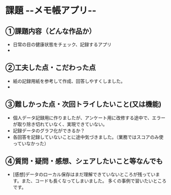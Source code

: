 # 課題  --メモ帳アプリ--

## ①課題内容（どんな作品か）
- 日常の目の健康状態をチェック、記録するアプリ
- 
## ②工夫した点・こだわった点
- 紙の記録用紙を参考して作成、回答しやすくしました。
- 

## ③難しかった点・次回トライしたいこと(又は機能)
- 個人データ記録用に作りましたが、アンケート用に改修する途中で、エラーが取り除き切れていなく、実現できていない。
- 記録データのグラフ化ができるか？
- 各回答を記録していないことに途中気づきました。（業務ではスコアのみ使っていなかった）

## ④質問・疑問・感想、シェアしたいこと等なんでも
- [感想]データのローカル保存はまだ理解できていないところが残っています。また、コードも長くなってしまいました。
  多くの事例で習いたいところです。
